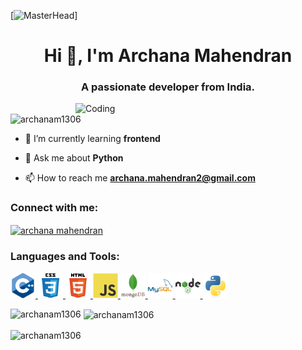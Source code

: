 [![MasterHead](https://cdn.hashnode.com/res/hashnode/image/upload/v1651780522995/zZbL8WM2v.gif)]
<h1 align="center">Hi 👋, I'm Archana Mahendran</h1>
<h3 align="center">A passionate developer from India.</h3>
<img align="right" alt="Coding" width="400" src="https://user-images.githubusercontent.com/74038190/212749168-86d6c7ab-98da-409b-998f-c5b74721badd.gif">


<p align="left"> <img src="https://komarev.com/ghpvc/?username=archanam1306&label=Profile%20views&color=0e75b6&style=flat" alt="archanam1306" /> </p>

- 🌱 I’m currently learning **frontend**

- 💬 Ask me about **Python**

- 📫 How to reach me **archana.mahendran2@gmail.com**

<h3 align="left">Connect with me:</h3>
<p align="left">
<a href="https://linkedin.com/in/archana mahendran" target="blank"><img align="center" src="https://raw.githubusercontent.com/rahuldkjain/github-profile-readme-generator/master/src/images/icons/Social/linked-in-alt.svg" alt="archana mahendran" height="30" width="40" /></a>
</p>

<h3 align="left">Languages and Tools:</h3>
<p align="left"> <a href="https://www.w3schools.com/cpp/" target="_blank" rel="noreferrer"> <img src="https://raw.githubusercontent.com/devicons/devicon/master/icons/cplusplus/cplusplus-original.svg" alt="cplusplus" width="40" height="40"/> </a> <a href="https://www.w3schools.com/css/" target="_blank" rel="noreferrer"> <img src="https://raw.githubusercontent.com/devicons/devicon/master/icons/css3/css3-original-wordmark.svg" alt="css3" width="40" height="40"/> </a> <a href="https://www.w3.org/html/" target="_blank" rel="noreferrer"> <img src="https://raw.githubusercontent.com/devicons/devicon/master/icons/html5/html5-original-wordmark.svg" alt="html5" width="40" height="40"/> </a> <a href="https://developer.mozilla.org/en-US/docs/Web/JavaScript" target="_blank" rel="noreferrer"> <img src="https://raw.githubusercontent.com/devicons/devicon/master/icons/javascript/javascript-original.svg" alt="javascript" width="40" height="40"/> </a> <a href="https://www.mongodb.com/" target="_blank" rel="noreferrer"> <img src="https://raw.githubusercontent.com/devicons/devicon/master/icons/mongodb/mongodb-original-wordmark.svg" alt="mongodb" width="40" height="40"/> </a> <a href="https://www.mysql.com/" target="_blank" rel="noreferrer"> <img src="https://raw.githubusercontent.com/devicons/devicon/master/icons/mysql/mysql-original-wordmark.svg" alt="mysql" width="40" height="40"/> </a> <a href="https://nodejs.org" target="_blank" rel="noreferrer"> <img src="https://raw.githubusercontent.com/devicons/devicon/master/icons/nodejs/nodejs-original-wordmark.svg" alt="nodejs" width="40" height="40"/> </a> <a href="https://www.python.org" target="_blank" rel="noreferrer"> <img src="https://raw.githubusercontent.com/devicons/devicon/master/icons/python/python-original.svg" alt="python" width="40" height="40"/> </a> </p>

<p><img align="left" src="https://github-readme-stats.vercel.app/api/top-langs?username=archanam1306&show_icons=true&locale=en&layout=compact" alt="archanam1306" /></p>

<p>&nbsp;<img align="center" src="https://github-readme-stats.vercel.app/api?username=archanam1306&show_icons=true&locale=en" alt="archanam1306" /></p>

<p><img align="center" src="https://github-readme-streak-stats.herokuapp.com/?user=archanam1306&" alt="archanam1306" /></p>
